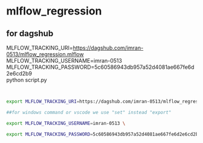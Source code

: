 # mlflow_regression


## for dagshub

MLFLOW_TRACKING_URI=https://dagshub.com/imran-0513/mlflow_regression.mlflow \
MLFLOW_TRACKING_USERNAME=imran-0513 \
MLFLOW_TRACKING_PASSWORD=5c60586943db957a52d4081ae667fe6d2e6cd2b9 \
python script.py

``` bash


export MLFLOW_TRACKING_URI=https://dagshub.com/imran-0513/mlflow_regression.mlflow

##for windows command or vscode we use "set" instead "export"

export MLFLOW_TRACKING_USERNAME=imran-0513 \

export MLFLOW_TRACKING_PASSWORD=5c60586943db957a52d4081ae667fe6d2e6cd2b9

```